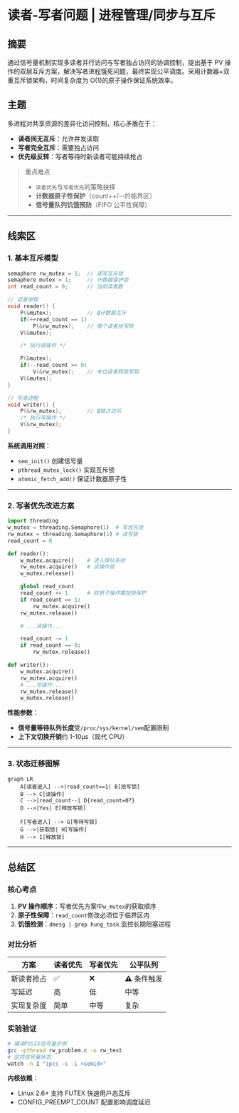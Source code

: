 # 读者-写者问题 | 进程管理/同步与互斥

## 摘要

通过信号量机制实现多读者并行访问与写者独占访问的协调控制，提出基于 PV 操作的双层互斥方案，解决写者进程饿死问题，最终实现公平调度。采用计数器+双重互斥锁架构，时间复杂度为 O(1)的原子操作保证系统效率。

## 主题

多进程对共享资源的差异化访问控制，核心矛盾在于：

- **读者间无互斥**：允许并发读取
- **写者完全互斥**：需要独占访问
- **优先级反转**：写者等待时新读者可能持续抢占

> 重点难点
>
> - `读者优先`与`写者优先`的策略抉择
> - **计数器原子性保护**（count++/--的临界区）
> - **信号量队列饥饿预防**（FIFO 公平性保障）

---

## 线索区

### 1. 基本互斥模型

```c
semaphore rw_mutex = 1;  // 读写互斥锁
semaphore mutex = 1;     // 计数器保护锁
int read_count = 0;      // 当前读者数

// 读者进程
void reader() {
    P(&mutex);           // 🔒计数器互斥
    if(++read_count == 1)
        P(&rw_mutex);    // 首个读者抢写锁
    V(&mutex);

    /* 执行读操作 */

    P(&mutex);
    if(--read_count == 0)
        V(&rw_mutex);    // 末位读者释放写锁
    V(&mutex);
}

// 写者进程
void writer() {
    P(&rw_mutex);        // 🔒独占访问
    /* 执行写操作 */
    V(&rw_mutex);
}
```

**系统调用对照**：

- `sem_init()` 创建信号量
- `pthread_mutex_lock()` 实现互斥锁
- `atomic_fetch_add()` 保证计数器原子性

---

### 2. 写者优先改进方案

```python
import threading
w_mutex = threading.Semaphore(1)  # 写优先锁
rw_mutex = threading.Semaphore(1) # 读写锁
read_count = 0

def reader():
    w_mutex.acquire()    # 进入排队系统
    rw_mutex.acquire()   # 读操作锁
    w_mutex.release()

    global read_count
    read_count += 1      # 非原子操作需加锁保护
    if read_count == 1:
        rw_mutex.acquire()
    rw_mutex.release()

    # ...读操作...

    read_count -= 1
    if read_count == 0:
        rw_mutex.release()

def writer():
    w_mutex.acquire()
    rw_mutex.acquire()
    # ...写操作...
    rw_mutex.release()
    w_mutex.release()
```

**性能参数**：

- **信号量等待队列长度**受`/proc/sys/kernel/sem`配置限制
- **上下文切换开销**约 1-10μs（现代 CPU）

---

### 3. 状态迁移图解

```mermaid
graph LR
    A[读者进入] -->|read_count==1| B[抢写锁]
    B --> C[读操作]
    C -->|read_count--| D{read_count=0?}
    D -->|Yes| E[释放写锁]

    F[写者进入] --> G[等待写锁]
    G -->|获取锁| H[写操作]
    H --> I[释放锁]
```

---

## 总结区

### 核心考点

1. **PV 操作顺序**：写者优先方案中`w_mutex`的获取顺序
2. **原子性保障**：`read_count`修改必须位于临界区内
3. **饥饿检测**：`dmesg | grep hung_task` 监控长期阻塞进程

### 对比分析

| 方案       | 读者优先 | 写者优先 | 公平队列    |
| ---------- | -------- | -------- | ----------- |
| 新读者抢占 | ✅       | ❌       | ⚠️ 条件触发 |
| 写延迟     | 高       | 低       | 中等        |
| 实现复杂度 | 简单     | 中等     | 复杂        |

### 实验验证

```bash
# 编译POSIX信号量示例
gcc -pthread rw_problem.c -o rw_test
# 监控信号量状态
watch -n 1 "ipcs -s -i <semid>"
```

**内核依赖**：

- Linux 2.6+ 支持 FUTEX 快速用户态互斥
- CONFIG_PREEMPT_COUNT 配置影响调度延迟
